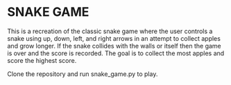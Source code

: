 # SNAKE GAME

This is a recreation of the classic snake game where the user controls a snake using up, down, left, and right arrows in an attempt to collect apples and grow longer.
If the snake collides with the walls or itself then the game is over and the score is recorded. The goal is to collect the most apples and score the highest score.

Clone the repository and run snake_game.py to play.
